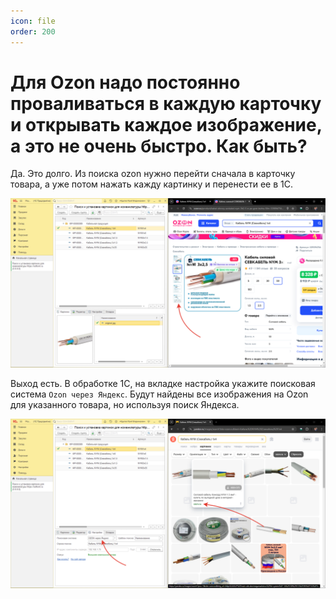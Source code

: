 ```yaml
---
icon: file
order: 200
---
```


# Для Ozon надо постоянно проваливаться в каждую карточку и открывать каждое изображение, а это не очень быстро. Как быть?

Да. Это долго. Из поиска ozon нужно перейти сначала в карточку товара, а уже потом нажать кажду картинку и перенести ее в 1С.

![Изображения на Ozon](static/ozon.png)

Выход есть. В обработке 1С, на вкладке настройка укажите поисковая система `Ozon через Яндекс`. Будут найдены все изображения на Ozon для указанного товара, но используя поиск Яндекса.

![Поиск на Ozon через Яндекс](static/ozon_yandex.png)
